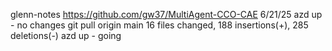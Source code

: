 glenn-notes
https://github.com/gw37/MultiAgent-CCO-CAE
6/21/25
azd up - no changes
git pull origin main
 16 files changed, 188 insertions(+), 285 deletions(-)
azd up - going

